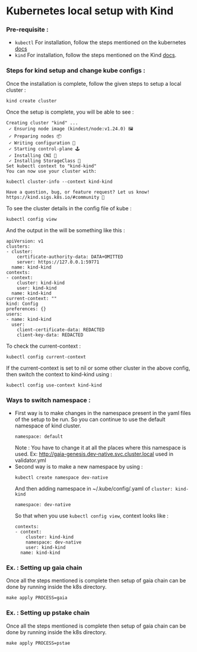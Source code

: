 <!--
order: 1
-->

# Kubernetes local setup with Kind

### Pre-requisite : 
- `kubectl` For installation, follow the steps mentioned on the kubernetes [docs](https://kubernetes.io/docs/tasks/tools/)
- `kind` For installation, follow the steps mentioned on the Kind [docs](https://kind.sigs.k8s.io/docs/user/quick-start/#installation). 

### Steps for kind setup and change kube configs :

Once the installation is complete, follow the given steps to setup a local cluster :
```commandline
kind create cluster
```

Once the setup is complete, you will be able to see : 
```commandline
Creating cluster "kind" ...
 ✓ Ensuring node image (kindest/node:v1.24.0) 🖼
 ✓ Preparing nodes 📦
 ✓ Writing configuration 📜
 ✓ Starting control-plane 🕹️
 ✓ Installing CNI 🔌
 ✓ Installing StorageClass 💾
Set kubectl context to "kind-kind"
You can now use your cluster with:

kubectl cluster-info --context kind-kind

Have a question, bug, or feature request? Let us know! https://kind.sigs.k8s.io/#community 🙂
```

To see the cluster details in the config file of kube : 
```commandline
kubectl config view
```
And the output in the will be something like this : 
```commandline
apiVersion: v1
clusters:
- cluster:
    certificate-authority-data: DATA+OMITTED
    server: https://127.0.0.1:59771
  name: kind-kind
contexts:
- context:
    cluster: kind-kind
    user: kind-kind
  name: kind-kind
current-context: ""
kind: Config
preferences: {}
users:
- name: kind-kind
  user:
    client-certificate-data: REDACTED
    client-key-data: REDACTED
```

To check the current-context :
```commandline
kubectl config current-context
```

If the current-context is set to nil or some other cluster in the above config, then switch the context to kind-kind using :
```commandline
kubectl config use-context kind-kind
```

### Ways to switch namespace :  
- First way is to make changes in the namespace present in the yaml files of the setup to be run. 
  So you can continue to use the default namespace of kind cluster.
    ```
    namespace: default
    ```
  Note : You have to change it at all the places where this namespace is used. Ex: http://gaia-genesis.dev-native.svc.cluster.local used in validator.yml
- Second way is to make a new namespace by using :
   ```commandline
   kubectl create namespace dev-native
   ```
  And then adding namespace in ~/.kube/config/<kube-config>.yaml of `cluster: kind-kind`
   ```
   namespace: dev-native
   ```
  So that when you use `kubectl config view`, context looks like :
   ```
   contexts:
   - context:
       cluster: kind-kind
       namespace: dev-native
       user: kind-kind
     name: kind-kind 
   ```

### Ex. : Setting up gaia chain
Once all the steps mentioned is complete then setup of gaia chain can be done by running inside the k8s directory.
```commandline
make apply PROCESS=gaia
```

### Ex. : Setting up pstake chain
Once all the steps mentioned is complete then setup of gaia chain can be done by running inside the k8s directory.
```commandline
make apply PROCESS=pstae
```
